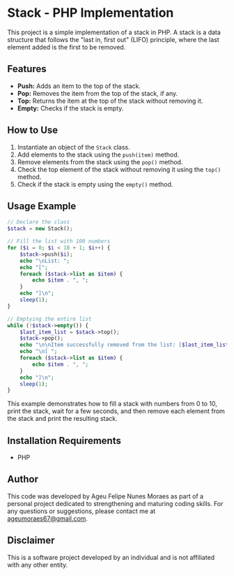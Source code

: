 # Stack - PHP Implementation

This project is a simple implementation of a stack in PHP. A stack is a data structure that follows the "last in, first out" (LIFO) principle, where the last element added is the first to be removed.

## Features

- **Push:** Adds an item to the top of the stack.
- **Pop:** Removes the item from the top of the stack, if any.
- **Top:** Returns the item at the top of the stack without removing it.
- **Empty:** Checks if the stack is empty.

## How to Use

1. Instantiate an object of the `Stack` class.
2. Add elements to the stack using the `push(item)` method.
3. Remove elements from the stack using the `pop()` method.
4. Check the top element of the stack without removing it using the `top()` method.
5. Check if the stack is empty using the `empty()` method.

## Usage Example

```php
// Declare the class
$stack = new Stack();

// Fill the list with 100 numbers
for ($i = 0; $i < 10 + 1; $i++) {
    $stack->push($i);
    echo "\nList: ";
    echo "[";
    foreach ($stack->list as $item) {
        echo $item . ", ";
    }
    echo "]\n";
    sleep(1);
}

// Emptying the entire list
while (!$stack->empty()) {
    $last_item_list = $stack->top();
    $stack->pop();
    echo "\n\nItem successfully removed from the list: [$last_item_list]\n";
    echo "\n[ ";
    foreach ($stack->list as $item) {
        echo $item . ", ";
    }
    echo "]\n";
    sleep(1);
}
```

This example demonstrates how to fill a stack with numbers from 0 to 10, print the stack, wait for a few seconds, and then remove each element from the stack and print the resulting stack.

## Installation Requirements

- PHP

## Author

This code was developed by Ageu Felipe Nunes Moraes as part of a personal project dedicated to strengthening and maturing coding skills. For any questions or suggestions, please contact me at [ageumoraes67@gmail.com](mailto:ageumoraes67@gmail.com).

## Disclaimer

This is a software project developed by an individual and is not affiliated with any other entity.
